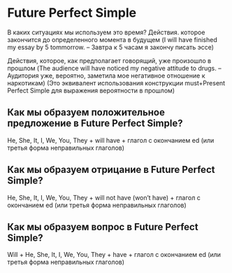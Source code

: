 # Future Perfect Simple

В каких ситуациях мы используем это время?
Действия. которое закончится до определенного момента в будущем (I will have finished my essay by 5 tommorrow.  – Завтра к 5 часам я закончу писать эссе)

Действия, которое, как предполагает говорящий, уже произошло в прошлом (The audience  will have noticed my negative attitude to drugs. – Аудитория уже, вероятно, заметила мое негативное отношение к наркотикам) 
(Это эквивалент использования конструкции must+Present Perfect Simple для выражения вероятности в прошлом)

## Как мы образуем положительное предложение в Future Perfect Simple?
He, She, It, I, We, You, They + will have + глагол с окончанием ed (или третья форма неправильных глаголов)

## Как мы образуем отрицание в Future Perfect Simple?
He, She, It, I, We, You, They + will not have (won’t have) + глагол с окончанием ed (или третья форма неправильных глаголов)

## Как мы образуем вопрос в Future Perfect Simple?
Will + He, She, It, I, We, You, They + have + глагол с окончанием ed (или третья форма неправильных глаголов)
